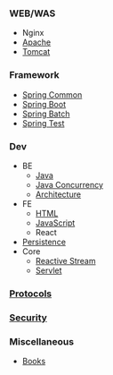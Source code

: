 ### WEB/WAS
- Nginx
- [Apache](apache)
- [Tomcat](tomcat)

### Framework
- [Spring Common](spring-common)
- [Spring Boot](spring-boot)
- [Spring Batch](spring-batch)
- [Spring Test](spring-test)

### Dev
- BE
  - [Java](java)
  - [Java Concurrency](java-concurrency)
  - [Architecture](server-architect)
- FE
  - [HTML](html)
  - [JavaScript](javascript)
  - React
- [Persistence](persistence)
- Core
  - [Reactive Stream](reactive-stream)
  - [Servlet](servlet)

### [Protocols](protocols)

### [Security](security)

### Miscellaneous
- [Books](books)
